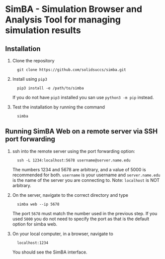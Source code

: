 # SimBA - Simulation Browser and Analysis Tool for managing simulation results

## Installation
1. Clone the repository

         git clone https://github.com/solidsuccs/simba.git

2. Install using `pip3` 

         pip3 install -e /path/to/simba
         
   If you do not have `pip3` installed you san use `python3 -m pip` instead.
   
3. Test the installation by running the command

         simba

## Running SimBA Web on a remote server via SSH port forwarding

1. ssh into the remote server using the port forwarding option:

         ssh -L 1234:localhost:5678 username@server.name.edu
         
   The numbers 1234 and 5678 are arbitrary, and a value of 5000
   is recommended for both.
   `username` is your username and `server.name.edu` is the name of the
   server you are connecting to.
   Note: `localhost` is NOT arbitrary.
   
2. On the server, navigate to the correct directory and type

         simba web --ip 5678
         
   The port `5678` must match the number used in the previous step.
   If you used `5000` you do not need to specify the port as that is
   the default option for simba web.

3. On your local computer, in a browser, navigate to

         localhost:1234
         
   You should see the SimBA interface. 
